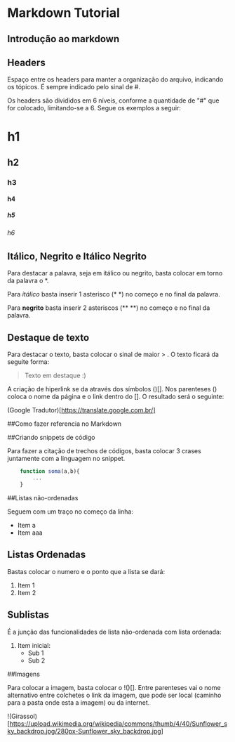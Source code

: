 # Markdown Tutorial

## Introdução ao markdown

## Headers
Espaço entre os headers para manter a organização do arquivo, indicando os tópicos. É sempre indicado pelo sinal de #.

Os headers são divididos em 6 níveis, conforme a quantidade de "#" que for colocado, limitando-se a 6. Segue os exemplos a seguir:

# h1
## h2
### h3
#### h4
##### h5
###### h6

## Itálico, Negrito e Itálico Negrito

Para destacar a palavra, seja em itálico ou negrito, basta colocar em torno da palavra o *.

Para *itálico* basta inserir 1 asterisco (* *) no começo e no final da palavra.

Para **negrito**  basta inserir 2 asteriscos (** **) no começo e no final da palavra.

## Destaque de texto

Para destacar o texto, basta colocar o sinal de maior > . O texto ficará da seguite forma:

>Texto em destaque :)

A criação de hiperlink se da através dos símbolos ()[].
Nos parenteses () coloca o nome da página e o link dentro do [].
O resultado será o seguinte:


(Google Tradutor)[https://translate.google.com.br/]

##Como fazer referencia no Markdown

##Criando snippets de código

Para fazer a citação de trechos de códigos, basta colocar 3 crases juntamente com a linguagem no snippet.

```JavaScript
    function soma(a,b){
        ...
    }
```

##Listas não-ordenadas

Seguem com um traço no começo da linha:

- Item a
- Item aaa

## Listas Ordenadas

Bastas colocar o numero e o ponto que a lista se dará:
1. Item 1
2. Item 2

## Sublistas

É a junção das funcionalidades de lista não-ordenada com lista ordenada:

1. Item inicial:
    - Sub 1
    - Sub 2

##Imagens

Para colocar a imagem, basta colocar o !()[]. Entre parenteses vai o nome alternativo entre colchetes o link da imagem, que pode ser local (caminho para a pasta onde esta a imagem) ou da internet.

!(Girassol)[https://upload.wikimedia.org/wikipedia/commons/thumb/4/40/Sunflower_sky_backdrop.jpg/280px-Sunflower_sky_backdrop.jpg]